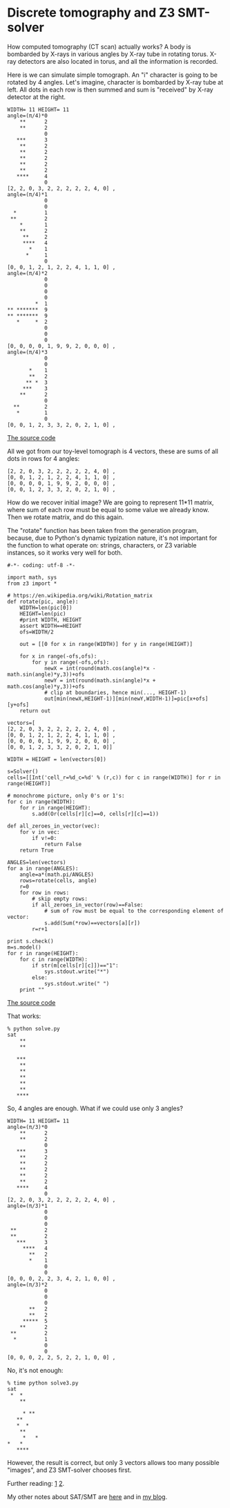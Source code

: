 # Discrete tomography and Z3 SMT-solver

How computed tomography (CT scan) actually works?
A body is bombarded by X-rays in various angles by X-ray tube in rotating torus.
X-ray detectors are also located in torus, and all the information is recorded.

Here is we can simulate simple tomograph.
An "i" character is going to be rotated by 4 angles.
Let's imagine, character is bombarded by X-ray tube at left.
All dots in each row is then summed and sum is "received" by X-ray detector at the right.

	WIDTH= 11 HEIGHT= 11
	angle=(π/4)*0
	    **      2
	    **      2
	            0
	   ***      3
	    **      2
	    **      2
	    **      2
	    **      2
	    **      2
	   ****     4
	            0
	[2, 2, 0, 3, 2, 2, 2, 2, 2, 4, 0] ,
	angle=(π/4)*1
	            0
	            0
	  *         1
	 **         2
	    *       1
	    **      2
	     **     2
	     ****   4
	       *    1
	      *     1
	            0
	[0, 0, 1, 2, 1, 2, 2, 4, 1, 1, 0] ,
	angle=(π/4)*2
	            0
	            0
	            0
	            0
	         *  1
	** *******  9
	** *******  9
	   *     *  2
	            0
	            0
	            0
	[0, 0, 0, 0, 1, 9, 9, 2, 0, 0, 0] ,
	angle=(π/4)*3
	            0
	            0
	       *    1
	       **   2
	      ** *  3
	     ***    3
	    **      2
	            0
	  **        2
	   *        1
	            0
	[0, 0, 1, 2, 3, 3, 2, 0, 2, 1, 0] ,

[The source code](https://github.com/dennis714/random_notes/blob/master/tomo/gen.py)

All we got from our toy-level tomograph is 4 vectors, these are sums of all dots in rows for 4 angles:

	[2, 2, 0, 3, 2, 2, 2, 2, 2, 4, 0] ,
	[0, 0, 1, 2, 1, 2, 2, 4, 1, 1, 0] ,
	[0, 0, 0, 0, 1, 9, 9, 2, 0, 0, 0] ,
	[0, 0, 1, 2, 3, 3, 2, 0, 2, 1, 0] ,

How do we recover initial image?
We are going to represent 11*11 matrix, where sum of each row must be equal to some value we already know.
Then we rotate matrix, and do this again.

The "rotate" function has been taken from the generation program, because, due to Python's dynamic typization nature, it's not important for the function to what operate on:
strings, characters, or Z3 variable instances, so it works very well for both.

	#-*- coding: utf-8 -*-

	import math, sys
	from z3 import *

	# https://en.wikipedia.org/wiki/Rotation_matrix
	def rotate(pic, angle):
	    WIDTH=len(pic[0])
	    HEIGHT=len(pic)
	    #print WIDTH, HEIGHT
	    assert WIDTH==HEIGHT
	    ofs=WIDTH/2

	    out = [[0 for x in range(WIDTH)] for y in range(HEIGHT)]

	    for x in range(-ofs,ofs):
	        for y in range(-ofs,ofs):
	            newX = int(round(math.cos(angle)*x - math.sin(angle)*y,3))+ofs
	            newY = int(round(math.sin(angle)*x + math.cos(angle)*y,3))+ofs
	            # clip at boundaries, hence min(..., HEIGHT-1)
	            out[min(newX,HEIGHT-1)][min(newY,WIDTH-1)]=pic[x+ofs][y+ofs]
	    return out

	vectors=[
	[2, 2, 0, 3, 2, 2, 2, 2, 2, 4, 0] ,
	[0, 0, 1, 2, 1, 2, 2, 4, 1, 1, 0] ,
	[0, 0, 0, 0, 1, 9, 9, 2, 0, 0, 0] ,
	[0, 0, 1, 2, 3, 3, 2, 0, 2, 1, 0]]

	WIDTH = HEIGHT = len(vectors[0])

	s=Solver()
	cells=[[Int('cell_r=%d_c=%d' % (r,c)) for c in range(WIDTH)] for r in range(HEIGHT)]

	# monochrome picture, only 0's or 1's:
	for c in range(WIDTH):
	    for r in range(HEIGHT):
	        s.add(Or(cells[r][c]==0, cells[r][c]==1))

	def all_zeroes_in_vector(vec):
	    for v in vec:
	        if v!=0:
	            return False
	    return True

	ANGLES=len(vectors)
	for a in range(ANGLES):
	    angle=a*(math.pi/ANGLES)
	    rows=rotate(cells, angle)
	    r=0
	    for row in rows:
	        # skip empty rows:
	        if all_zeroes_in_vector(row)==False:
	            # sum of row must be equal to the corresponding element of vector:
	            s.add(Sum(*row)==vectors[a][r])
	        r=r+1

	print s.check()
	m=s.model()
	for r in range(HEIGHT):
	    for c in range(WIDTH):
	        if str(m[cells[r][c]])=="1":
	            sys.stdout.write("*")
	        else:
	            sys.stdout.write(" ")
	    print ""

[The source code](https://github.com/dennis714/random_notes/blob/master/tomo/solve.py)

That works:

	% python solve.py
	sat
	    **
	    **

	   ***
	    **
	    **
	    **
	    **
	    **
	   ****

So, 4 angles are enough.
What if we could use only 3 angles?

	WIDTH= 11 HEIGHT= 11
	angle=(π/3)*0
	    **      2
	    **      2
	            0
	   ***      3
	    **      2
	    **      2
	    **      2
	    **      2
	    **      2
	   ****     4
	            0
	[2, 2, 0, 3, 2, 2, 2, 2, 2, 4, 0] ,
	angle=(π/3)*1
	            0
	            0
	            0
	 **         2
	 **         2
	   ***      3
	     ****   4
	       **   2
	       *    1
	            0
	            0
	[0, 0, 0, 2, 2, 3, 4, 2, 1, 0, 0] ,
	angle=(π/3)*2
	            0
	            0
	            0
	       **   2
	       **   2
	     *****  5
	    **      2
	 **         2
	  *         1
	            0
	            0
	[0, 0, 0, 2, 2, 5, 2, 2, 1, 0, 0] ,

No, it's not enough:

	% time python solve3.py
	sat
	 *  *
	    **
	
	     * **
	   **
	   *  *
	    **
	     *   *
	*   *
	   ****

However, the result is correct, but only 3 vectors allows too many possible "images", and Z3 SMT-solver chooses first.

Further reading:
[1](https://en.wikipedia.org/wiki/Discrete_tomography)
[2](https://en.wikipedia.org/wiki/2-satisfiability#Discrete_tomography).

My other notes about SAT/SMT are [here](https://yurichev.com/writings/SAT_SMT_draft-EN.pdf) and in [my blog](https://yurichev.com/blog/).
